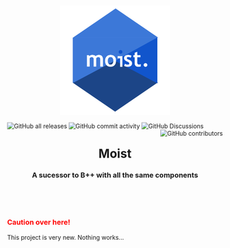 <p align=center>
  <img src="https://github.com/bensyxx/moist/blob/main/moist.png" width="256" length="256">
</p>

<p align=left>
  <img alt="GitHub all releases" src="https://img.shields.io/github/downloads/bensyxx/moist/total?style=plastic">
  <img alt="GitHub commit activity" src="https://img.shields.io/github/commit-activity/w/bensyxx/moist?style=plastic">
  <img alt="GitHub Discussions" src="https://img.shields.io/github/discussions/bensyxx/moist?style=plastic">
  <img align=right alt="GitHub contributors" src="https://img.shields.io/github/contributors/bensyxx/moist?style=plastic">
</p>

<h1 align=center>Moist</h3>
<h3 align=center>A sucessor to B++ with all the same components</h3>

<br><br><br>

<h3 style="color: red;">Caution over here!</h3>
<p> This project is very new. Nothing works...</p>
